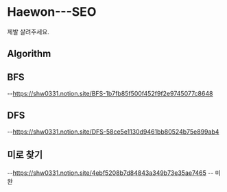 # Haewon---SEO
제발 살려주세요.


## Algorithm
## BFS 
--https://shw0331.notion.site/BFS-1b7fb85f500f452f9f2e9745077c8648

## DFS
--https://shw0331.notion.site/DFS-58ce5e1130d9461bb80524b75e899ab4

## 미로 찾기
--https://shw0331.notion.site/4ebf5208b7d84843a349b73e35ae7465
-- 미완

